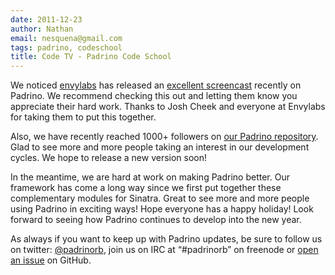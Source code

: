 ```yaml
---
date: 2011-12-23
author: Nathan
email: nesquena@gmail.com
tags: padrino, codeschool
title: Code TV - Padrino Code School
---
```


We noticed [envylabs](http://envylabs.com) has released an [excellent screencast](http://www.codeschool.com/code_tv) recently on Padrino. We recommend checking this out and letting them know you appreciate their hard work. Thanks to Josh Cheek and everyone at Envylabs for taking them to put this together.


Also, we have recently reached 1000+ followers on [our Padrino repository](https://github.com/padrino/padrino-framework). Glad to see more and more people taking an interest in our development cycles. We hope to release a new version soon!


In the meantime, we are hard at work on making Padrino better. Our framework has come a long way since we first put together these complementary modules for Sinatra. Great to see more and more people using Padrino in exciting ways! Hope everyone has a happy holiday! Look forward to seeing how Padrino continues to develop into the new year.


As always if you want to keep up with Padrino updates, be sure to follow us on twitter: [@padrinorb](http://twitter.com/#!/padrinorb), join us on IRC at “\#padrinorb” on freenode or [open an issue](https://github.com/padrino/padrino-framework/issues) on GitHub.

